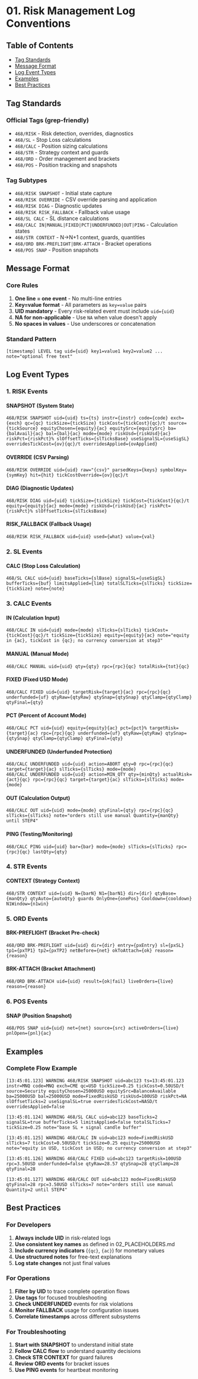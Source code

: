 # 01. Risk Management Log Conventions

## Table of Contents
- [Tag Standards](#tag-standards)
- [Message Format](#message-format)
- [Log Event Types](#log-event-types)
- [Examples](#examples)
- [Best Practices](#best-practices)

## Tag Standards

### Official Tags (grep-friendly)
- `468/RISK` - Risk detection, overrides, diagnostics
- `468/SL` - Stop Loss calculations
- `468/CALC` - Position sizing calculations
- `468/STR` - Strategy context and guards
- `468/ORD` - Order management and brackets
- `468/POS` - Position tracking and snapshots

### Tag Subtypes
- `468/RISK SNAPSHOT` - Initial state capture
- `468/RISK OVERRIDE` - CSV override parsing and application
- `468/RISK DIAG` - Diagnostic updates
- `468/RISK RISK_FALLBACK` - Fallback value usage
- `468/SL CALC` - SL distance calculations
- `468/CALC IN|MANUAL|FIXED|PCT|UNDERFUNDED|OUT|PING` - Calculation states
- `468/STR CONTEXT` - N→N+1 context, guards, quantities
- `468/ORD BRK-PREFLIGHT|BRK-ATTACH` - Bracket operations
- `468/POS SNAP` - Position snapshots

## Message Format

### Core Rules
1. **One line = one event** - No multi-line entries
2. **Key=value format** - All parameters as `key=value` pairs
3. **UID mandatory** - Every risk-related event must include `uid={uid}`
4. **NA for non-applicable** - Use `NA` when value doesn't apply
5. **No spaces in values** - Use underscores or concatenation

### Standard Pattern
```
[timestamp] LEVEL tag uid={uid} key1=value1 key2=value2 ... note="optional free text"
```

## Log Event Types

### 1. RISK Events

#### SNAPSHOT (System State)
```
468/RISK SNAPSHOT uid={uid} ts={ts} instr={instr} code={code} exch={exch} qc={qc} tickSize={tickSize} tickCost={tickCost}{qc}/t source={tickSource} equityChosen={equity}{ac} equitySrc={equitySrc} ba={balAvail}{ac} bal={bal}{ac} mode={mode} riskUsd={riskUsd}{ac} riskPct={riskPct}% slOffsetTicks={slTicksBase} useSignalSL={useSigSL} overridesTickCost={ov}{qc}/t overridesApplied={ovApplied}
```

#### OVERRIDE (CSV Parsing)
```
468/RISK OVERRIDE uid={uid} raw="{csv}" parsedKeys={keys} symbolKey={symKey} hit={hit} tickCostOverride={ov}{qc}/t
```

#### DIAG (Diagnostic Updates)
```
468/RISK DIAG uid={uid} tickSize={tickSize} tickCost={tickCost}{qc}/t equity={equity}{ac} mode={mode} riskUsd={riskUsd}{ac} riskPct={riskPct}% slOffsetTicks={slTicksBase}
```

#### RISK_FALLBACK (Fallback Usage)
```
468/RISK RISK_FALLBACK uid={uid} used={what} value={val}
```

### 2. SL Events

#### CALC (Stop Loss Calculation)
```
468/SL CALC uid={uid} baseTicks={slBase} signalSL={useSigSL} bufferTicks={buf} limitsApplied={lim} totalSLTicks={slTicks} tickSize={tickSize} note={note}
```

### 3. CALC Events

#### IN (Calculation Input)
```
468/CALC IN uid={uid} mode={mode} slTicks={slTicks} tickCost={tickCost}{qc}/t tickSize={tickSize} equity={equity}{ac} note="equity in {ac}, tickCost in {qc}; no currency conversion at step3"
```

#### MANUAL (Manual Mode)
```
468/CALC MANUAL uid={uid} qty={qty} rpc={rpc}{qc} totalRisk={tot}{qc}
```

#### FIXED (Fixed USD Mode)
```
468/CALC FIXED uid={uid} targetRisk={target}{ac} rpc={rpc}{qc} underfunded={uf} qtyRaw={qtyRaw} qtySnap={qtySnap} qtyClamp={qtyClamp} qtyFinal={qty}
```

#### PCT (Percent of Account Mode)
```
468/CALC PCT uid={uid} equity={equity}{ac} pct={pct}% targetRisk={target}{ac} rpc={rpc}{qc} underfunded={uf} qtyRaw={qtyRaw} qtySnap={qtySnap} qtyClamp={qtyClamp} qtyFinal={qty}
```

#### UNDERFUNDED (Underfunded Protection)
```
468/CALC UNDERFUNDED uid={uid} action=ABORT qty=0 rpc={rpc}{qc} target={target}{ac} slTicks={slTicks} mode={mode}
468/CALC UNDERFUNDED uid={uid} action=MIN_QTY qty={minQty} actualRisk={act}{qc} rpc={rpc}{qc} target={target}{ac} slTicks={slTicks} mode={mode}
```

#### OUT (Calculation Output)
```
468/CALC OUT uid={uid} mode={mode} qtyFinal={qty} rpc={rpc}{qc} slTicks={slTicks} note="orders still use manual Quantity={manQty} until STEP4"
```

#### PING (Testing/Monitoring)
```
468/CALC PING uid={uid} bar={bar} mode={mode} slTicks={slTicks} rpc={rpc}{qc} lastQty={qty}
```

### 4. STR Events

#### CONTEXT (Strategy Context)
```
468/STR CONTEXT uid={uid} N={barN} N1={barN1} dir={dir} qtyBase={manQty} qtyAuto={autoQty} guards OnlyOne={onePos} Cooldown={cooldown} N1Window={n1win}
```

### 5. ORD Events

#### BRK-PREFLIGHT (Bracket Pre-check)
```
468/ORD BRK-PREFLIGHT uid={uid} dir={dir} entry={pxEntry} sl={pxSL} tp1={pxTP1} tp2={pxTP2} netBefore={net} okToAttach={ok} reason={reason}
```

#### BRK-ATTACH (Bracket Attachment)
```
468/ORD BRK-ATTACH uid={uid} result={ok|fail} liveOrders={live} reason={reason}
```

### 6. POS Events

#### SNAP (Position Snapshot)
```
468/POS SNAP uid={uid} net={net} source={src} activeOrders={live} pnlOpen={pnl}{ac}
```

## Examples

### Complete Flow Example
```
[13:45:01.123] WARNING 468/RISK SNAPSHOT uid=abc123 ts=13:45:01.123 instr=MNQ code=MNQ exch=CME qc=USD tickSize=0.25 tickCost=0.50USD/t source=Security equityChosen=25000USD equitySrc=BalanceAvailable ba=25000USD bal=25000USD mode=FixedRiskUSD riskUsd=100USD riskPct=NA slOffsetTicks=2 useSignalSL=true overridesTickCost=NASD/t overridesApplied=false

[13:45:01.124] WARNING 468/SL CALC uid=abc123 baseTicks=2 signalSL=true bufferTicks=5 limitsApplied=false totalSLTicks=7 tickSize=0.25 note="base SL + signal candle buffer"

[13:45:01.125] WARNING 468/CALC IN uid=abc123 mode=FixedRiskUSD slTicks=7 tickCost=0.50USD/t tickSize=0.25 equity=25000USD note="equity in USD, tickCost in USD; no currency conversion at step3"

[13:45:01.126] WARNING 468/CALC FIXED uid=abc123 targetRisk=100USD rpc=3.50USD underfunded=false qtyRaw=28.57 qtySnap=28 qtyClamp=28 qtyFinal=28

[13:45:01.127] WARNING 468/CALC OUT uid=abc123 mode=FixedRiskUSD qtyFinal=28 rpc=3.50USD slTicks=7 note="orders still use manual Quantity=2 until STEP4"
```

## Best Practices

### For Developers
1. **Always include UID** in risk-related logs
2. **Use consistent key names** as defined in 02_PLACEHOLDERS.md
3. **Include currency indicators** (`{qc}`, `{ac}`) for monetary values
4. **Use structured notes** for free-text explanations
5. **Log state changes** not just final values

### For Operations
1. **Filter by UID** to trace complete operation flows
2. **Use tags** for focused troubleshooting
3. **Check UNDERFUNDED** events for risk violations
4. **Monitor FALLBACK** usage for configuration issues
5. **Correlate timestamps** across different subsystems

### For Troubleshooting
1. **Start with SNAPSHOT** to understand initial state
2. **Follow CALC flow** to understand quantity decisions
3. **Check STR CONTEXT** for guard failures
4. **Review ORD events** for bracket issues
5. **Use PING events** for heartbeat monitoring